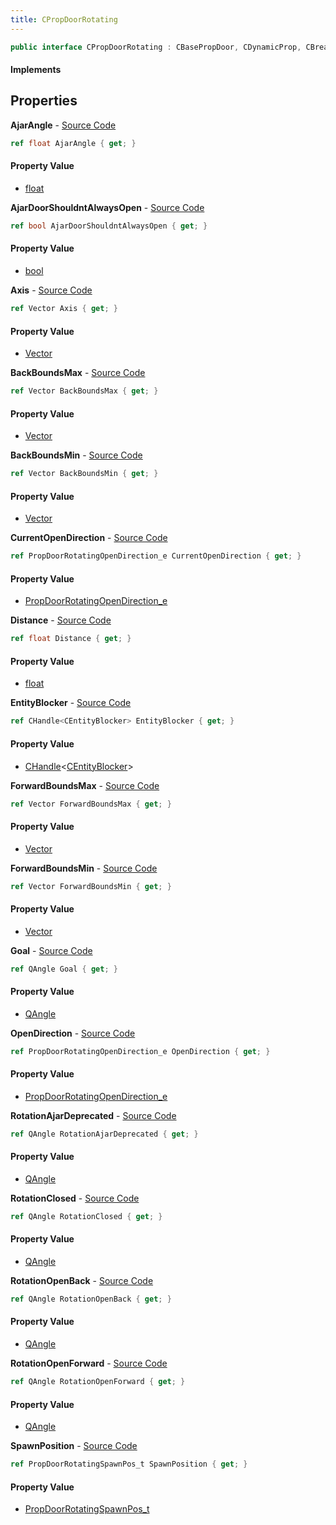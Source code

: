 ```yaml
---
title: CPropDoorRotating
---
```


```csharp
public interface CPropDoorRotating : CBasePropDoor, CDynamicProp, CBreakableProp, CBaseProp, CBaseAnimGraph, CBaseModelEntity, CBaseEntity, CEntityInstance, ISchemaClass<CEntityInstance>, ISchemaClass<CBaseEntity>, ISchemaClass<CBaseModelEntity>, ISchemaClass<CBaseAnimGraph>, ISchemaClass<CBaseProp>, ISchemaClass<CBreakableProp>, ISchemaClass<CDynamicProp>, ISchemaClass<CBasePropDoor>, ISchemaClass<CPropDoorRotating>, ISchemaField, ISchemaClass, INativeHandle
```

#### Implements

## Properties

**AjarAngle** - [Source Code](https://github.com/swiftly-solution/swiftlys2/blob/master/managed/src/SwiftlyS2.Generated/Schemas/Interfaces/CPropDoorRotating.cs#L26)

```csharp
ref float AjarAngle { get; }
```

#### Property Value

- [float](https://learn.microsoft.com/dotnet/api/system.single)

**AjarDoorShouldntAlwaysOpen** - [Source Code](https://github.com/swiftly-solution/swiftlys2/blob/master/managed/src/SwiftlyS2.Generated/Schemas/Interfaces/CPropDoorRotating.cs#L46)

```csharp
ref bool AjarDoorShouldntAlwaysOpen { get; }
```

#### Property Value

- [bool](https://learn.microsoft.com/dotnet/api/system.boolean)

**Axis** - [Source Code](https://github.com/swiftly-solution/swiftlys2/blob/master/managed/src/SwiftlyS2.Generated/Schemas/Interfaces/CPropDoorRotating.cs#L16)

```csharp
ref Vector Axis { get; }
```

#### Property Value

- [Vector](/docs/api/shared/natives/vector)

**BackBoundsMax** - [Source Code](https://github.com/swiftly-solution/swiftlys2/blob/master/managed/src/SwiftlyS2.Generated/Schemas/Interfaces/CPropDoorRotating.cs#L44)

```csharp
ref Vector BackBoundsMax { get; }
```

#### Property Value

- [Vector](/docs/api/shared/natives/vector)

**BackBoundsMin** - [Source Code](https://github.com/swiftly-solution/swiftlys2/blob/master/managed/src/SwiftlyS2.Generated/Schemas/Interfaces/CPropDoorRotating.cs#L42)

```csharp
ref Vector BackBoundsMin { get; }
```

#### Property Value

- [Vector](/docs/api/shared/natives/vector)

**CurrentOpenDirection** - [Source Code](https://github.com/swiftly-solution/swiftlys2/blob/master/managed/src/SwiftlyS2.Generated/Schemas/Interfaces/CPropDoorRotating.cs#L24)

```csharp
ref PropDoorRotatingOpenDirection_e CurrentOpenDirection { get; }
```

#### Property Value

- [PropDoorRotatingOpenDirection_e](/docs/api/shared/schemadefinitions/propdoorrotatingopendirection_e)

**Distance** - [Source Code](https://github.com/swiftly-solution/swiftlys2/blob/master/managed/src/SwiftlyS2.Generated/Schemas/Interfaces/CPropDoorRotating.cs#L18)

```csharp
ref float Distance { get; }
```

#### Property Value

- [float](https://learn.microsoft.com/dotnet/api/system.single)

**EntityBlocker** - [Source Code](https://github.com/swiftly-solution/swiftlys2/blob/master/managed/src/SwiftlyS2.Generated/Schemas/Interfaces/CPropDoorRotating.cs#L48)

```csharp
ref CHandle<CEntityBlocker> EntityBlocker { get; }
```

#### Property Value

- [CHandle](/docs/api/shared/natives/chandle-1)<[CEntityBlocker](/docs/api/shared/schemadefinitions/centityblocker)>

**ForwardBoundsMax** - [Source Code](https://github.com/swiftly-solution/swiftlys2/blob/master/managed/src/SwiftlyS2.Generated/Schemas/Interfaces/CPropDoorRotating.cs#L40)

```csharp
ref Vector ForwardBoundsMax { get; }
```

#### Property Value

- [Vector](/docs/api/shared/natives/vector)

**ForwardBoundsMin** - [Source Code](https://github.com/swiftly-solution/swiftlys2/blob/master/managed/src/SwiftlyS2.Generated/Schemas/Interfaces/CPropDoorRotating.cs#L38)

```csharp
ref Vector ForwardBoundsMin { get; }
```

#### Property Value

- [Vector](/docs/api/shared/natives/vector)

**Goal** - [Source Code](https://github.com/swiftly-solution/swiftlys2/blob/master/managed/src/SwiftlyS2.Generated/Schemas/Interfaces/CPropDoorRotating.cs#L36)

```csharp
ref QAngle Goal { get; }
```

#### Property Value

- [QAngle](/docs/api/shared/natives/qangle)

**OpenDirection** - [Source Code](https://github.com/swiftly-solution/swiftlys2/blob/master/managed/src/SwiftlyS2.Generated/Schemas/Interfaces/CPropDoorRotating.cs#L22)

```csharp
ref PropDoorRotatingOpenDirection_e OpenDirection { get; }
```

#### Property Value

- [PropDoorRotatingOpenDirection_e](/docs/api/shared/schemadefinitions/propdoorrotatingopendirection_e)

**RotationAjarDeprecated** - [Source Code](https://github.com/swiftly-solution/swiftlys2/blob/master/managed/src/SwiftlyS2.Generated/Schemas/Interfaces/CPropDoorRotating.cs#L28)

```csharp
ref QAngle RotationAjarDeprecated { get; }
```

#### Property Value

- [QAngle](/docs/api/shared/natives/qangle)

**RotationClosed** - [Source Code](https://github.com/swiftly-solution/swiftlys2/blob/master/managed/src/SwiftlyS2.Generated/Schemas/Interfaces/CPropDoorRotating.cs#L30)

```csharp
ref QAngle RotationClosed { get; }
```

#### Property Value

- [QAngle](/docs/api/shared/natives/qangle)

**RotationOpenBack** - [Source Code](https://github.com/swiftly-solution/swiftlys2/blob/master/managed/src/SwiftlyS2.Generated/Schemas/Interfaces/CPropDoorRotating.cs#L34)

```csharp
ref QAngle RotationOpenBack { get; }
```

#### Property Value

- [QAngle](/docs/api/shared/natives/qangle)

**RotationOpenForward** - [Source Code](https://github.com/swiftly-solution/swiftlys2/blob/master/managed/src/SwiftlyS2.Generated/Schemas/Interfaces/CPropDoorRotating.cs#L32)

```csharp
ref QAngle RotationOpenForward { get; }
```

#### Property Value

- [QAngle](/docs/api/shared/natives/qangle)

**SpawnPosition** - [Source Code](https://github.com/swiftly-solution/swiftlys2/blob/master/managed/src/SwiftlyS2.Generated/Schemas/Interfaces/CPropDoorRotating.cs#L20)

```csharp
ref PropDoorRotatingSpawnPos_t SpawnPosition { get; }
```

#### Property Value

- [PropDoorRotatingSpawnPos_t](/docs/api/shared/schemadefinitions/propdoorrotatingspawnpos_t)

